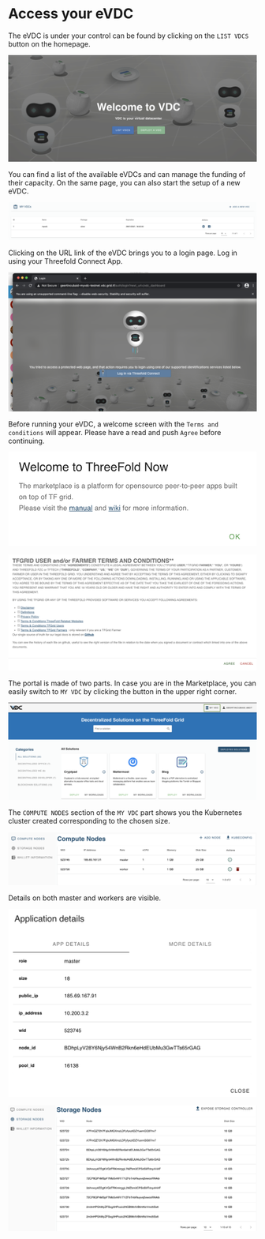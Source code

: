# Access your eVDC

The eVDC is under your control can be found by clicking on the `LIST VDCS` button on the homepage.

![](img/00_vdc_homepage.png ':size=600')

You can find a list of the available eVDCs and can manage the funding of their capacity. On the same page, you can also start the setup of a new eVDC.

![](img/11_vdc_overview.png ':size=600')

Clicking on the URL link of the eVDC brings you to a login page. Log in using your Threefold Connect App.

![](img/21_vdc_portal_login.png ':size=600')

Before running your eVDC, a welcome screen with the `Terms and conditions` will appear. Please have a read and push `Agree` before continuing.

![](img/22_vdc_portal_welcome.png ':size=400')

![](img/23_vdc_portal_t_and_c.png ':size=600')

The portal is made of two parts. In case you are in the Marketplace, you can easily switch to `MY VDC` by clicking the button in the upper right corner. 

![](img/vdc_portal_marketplace.png ':size=600')

The `COMPUTE NODES` section of the `MY VDC` part shows you the Kubernetes cluster created corresponding to the chosen size.

![](img/24_vdc_portal_compute.png ':size=600')

Details on both master and workers are visible.

![](img/25_vdc_portal_compute_detail_master.png ':size=400')

![](img/26_vdc_portal_storage_nodes.png ':size=600')

